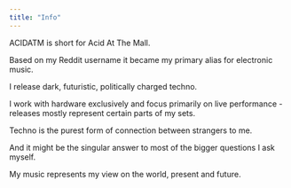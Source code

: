 ```yaml
---
title: "Info"
---
```

ACIDATM is short for Acid At The Mall.

Based on my Reddit username it became my primary alias for electronic music.

I release dark, futuristic, politically charged techno.

I work with hardware exclusively and focus primarily on live performance - releases mostly represent certain parts of my sets.

Techno is the purest form of connection between strangers to me.

And it might be the singular answer to most of the bigger questions I ask myself.

My music represents my view on the world, present and future.
